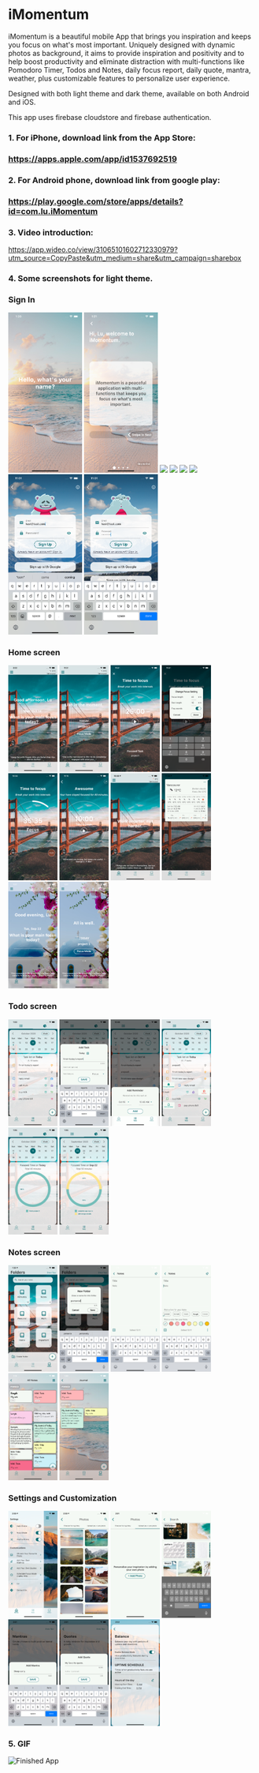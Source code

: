 # iMomentum

iMomentum is a beautiful mobile App that brings you inspiration and keeps you focus on what's most important. Uniquely designed with dynamic photos as background, it aims to provide inspiration and positivity and to help boost productivity and eliminate distraction with multi-functions like Pomodoro Timer, Todos and Notes, daily focus report, daily quote, mantra, weather, plus customizable features to personalize user experience. 

Designed with both light theme and dark theme, available on both Android and iOS.

This app uses firebase cloudstore and firebase authentication. 

### 1. For iPhone, download link from the App Store: 

### https://apps.apple.com/app/id1537692519

### 2. For Android phone, download link from google play: 

### https://play.google.com/store/apps/details?id=com.lu.iMomentum

### 3. Video introduction: 

https://app.wideo.co/view/31065101602712330979?utm_source=CopyPaste&utm_medium=share&utm_campaign=sharebox

### 4. Some screenshots for light theme. 

### Sign In

<p float="left">
  <img src="/screenshots/landing_and_signin/landing1.png" width="150" />
  <img src="/screenshots/landing_and_signin/landing2.png" width="150" />
  <img src="/screenshots/landing_and_signin/landing3.png" width="150" />
  <img src="/screenshots/landing_and_signin/landing4.png" width="150" />
  <img src="/screenshots/landing_and_signin/landing5.png" width="150" />
  <img src="/screenshots/landing_and_signin/signup1.png" width="150" />
  <img src="/screenshots/landing_and_signin/signup2.png" width="150" />
  <img src="/screenshots/landing_and_signin/signup3png.png" width="150" />
</p>

### Home screen

<p float="left">
  <img src="/screenshots/Home/1.png" width="100" />
  <img src="/screenshots/Home/2.png" width="100" />
  <img src="/screenshots/Home/3.png" width="100" />
  <img src="/screenshots/Home/4.png" width="100" />
  <img src="/screenshots/Home/6.png" width="100" />
  <img src="/screenshots/Home/9.png" width="100" />
  <img src="/screenshots/Home/12.png" width="100" />
  <img src="/screenshots/Home/weather_light.png" width="100" />
  <img src="/screenshots/home_screen/home1.png" width="100" />
  <img src="/screenshots/home_screen/home2.png" width="100" />
</p>

### Todo screen

<p float="left">
  <img src="/screenshots/Todo/1.png" width="100" />
  <img src="/screenshots/Todo/2.png" width="100" />
  <img src="/screenshots/Todo/3.png" width="100" />
  <img src="/screenshots/Todo/6.png" width="100" />
  <img src="/screenshots/Todo/7.png" width="100" />
  <img src="/screenshots/Todo/8.png" width="100" />
</p>

### Notes screen

<p float="left">
  <img src="/screenshots/Notes/light1.png" width="100" />
  <img src="/screenshots/Notes/light2.png" width="100" />
  <img src="/screenshots/Notes/light3.png" width="100" />
  <img src="/screenshots/Notes/light4.png" width="100" />
  <img src="/screenshots/Notes/light5.png" width="100" />
  <img src="/screenshots/Notes/light6.png" width="100" />  
</p>

### Settings and Customization

<p float="left">
  <img src="/screenshots/settings/1.png" width="100" />
  <img src="/screenshots/settings/2.png" width="100" />
  <img src="/screenshots/settings/3.png" width="100" />
  <img src="/screenshots/settings/4.png" width="100" />
  <img src="/screenshots/settings/6.png" width="100" />
  <img src="/screenshots/settings/8.png" width="100" />
  <img src="/screenshots/settings/9.png" width="100" />
</p>

### 5. GIF
![Finished App](https://github.com/lutang123/Flutter-MobileApp-Projects/blob/master/iMomentum.gif)


